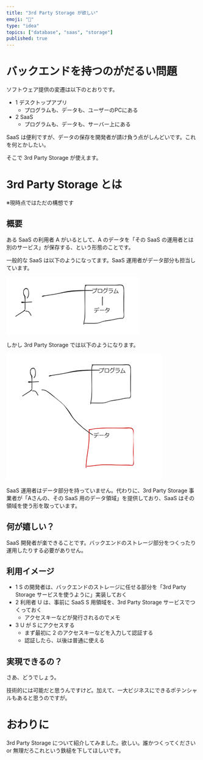 ```yaml
---
title: "3rd Party Storage が欲しい"
emoji: "💾"
type: "idea"
topics: ["database", "saas", "storage"]
published: true
---
```


# バックエンドを持つのがだるい問題
ソフトウェア提供の変遷は以下のとおりです。

- 1 デスクトップアプリ
    - プログラムも、データも、ユーザーのPCにある
- 2 SaaS
    - プログラムも、データも、サーバー上にある

SaaS は便利ですが、データの保存を開発者が請け負う点がしんどいです。これを何とかしたい。

そこで 3rd Party Storage が使えます。

# 3rd Party Storage とは
※現時点ではただの構想です

## 概要
ある SaaS の利用者 A がいるとして、A のデータを「その SaaS の運用者とは別のサービス」が保存する、という形態のことです。

一般的な SaaS は以下のようになってます。SaaS 運用者がデータ部分も担当しています。

![](/images/220829_062604.png)

しかし 3rd Party Storage では以下のようになります。

![](/images/220829_062727.png)

SaaS 運用者はデータ部分を持っていません。代わりに、3rd Party Storage 事業者が「Aさんの、その SaaS 用のデータ領域」を提供しており、SaaS はその領域を使う形を取っています。

## 何が嬉しい？
SaaS 開発者が楽できることです。バックエンドのストレージ部分をつくったり運用したりする必要がありせん。

## 利用イメージ
- 1 S の開発者は、バックエンドのストレージに任せる部分を「3rd Party Storage サービスを使うように」実装しておく
- 2 利用者 U は、事前に SaaS S 用領域を、3rd Party Storage サービスでつくっておく
    - アクセスキーなどが発行されるのでメモ
- 3 U が S にアクセスする
    - まず最初に 2 のアクセスキーなどを入力して認証する
    - 認証したら、以後は普通に使える

## 実現できるの？
さあ、どうでしょう。

技術的には可能だと思うんですけど。加えて、一大ビジネスにできるポテンシャルもあると思うのですが。

# おわりに
3rd Party Storage について紹介してみました。欲しい。誰かつくってください or 無理だろこれという鉄槌を下してほしいです。

